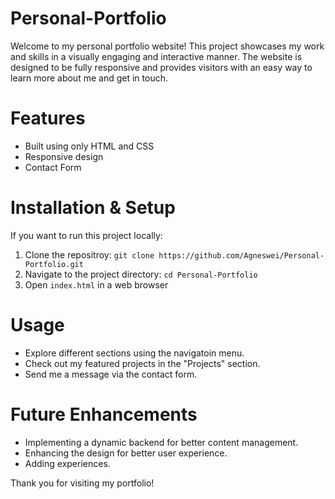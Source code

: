 # Personal-Portfolio

Welcome to my personal portfolio website! This project showcases my work and skills in a visually engaging and interactive manner. The website is designed to be fully responsive and provides visitors with an easy way to learn more about me and get in touch.

# Features
* Built using only HTML and CSS
* Responsive design
* Contact Form

# Installation & Setup

If you want to run this project locally:
1. Clone the repositroy:  `git clone https://github.com/Agneswei/Personal-Portfolio.git`
2. Navigate to the project directory:
`cd Personal-Portfolio`
3. Open `index.html` in a web browser

# Usage
* Explore different sections using the navigatoin menu.
* Check out my featured projects in the "Projects" section.
* Send me a message via the contact form.

# Future Enhancements
* Implementing a dynamic backend for better content management.
* Enhancing the design for better user experience.
* Adding experiences.

Thank you for visiting my portfolio!

